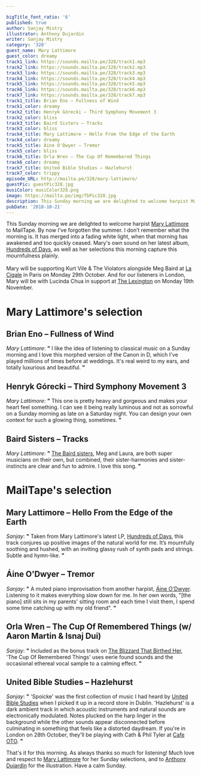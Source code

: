 ```yaml
---

bigTitle_font_ratio: '6'
published: true
author: Sanjay Mistry
illustrator: Anthony Dujardin
writer: Sanjay Mistry
category: '328'
guest_name: Mary Lattimore
guest_color: dreamy
track1_link: https://sounds.mailta.pe/328/track1.mp3
track2_link: https://sounds.mailta.pe/328/track2.mp3
track3_link: https://sounds.mailta.pe/328/track3.mp3
track4_link: https://sounds.mailta.pe/328/track4.mp3
track5_link: https://sounds.mailta.pe/328/track5.mp3
track6_link: https://sounds.mailta.pe/328/track6.mp3
track7_link: https://sounds.mailta.pe/328/track7.mp3
track1_title: Brian Eno – Fullness of Wind
track1_color: dreamy
track2_title: Henryk Górecki – Third Symphony Movement 3
track2_color: bliss
track3_title: Baird Sisters – Tracks
track3_color: bliss
track4_title: Mary Lattimore – Hello From the Edge of the Earth
track4_color: dreamy
track5_title: Áine O'Dwyer – Tremor
track5_color: bliss
track6_title: Orla Wren – The Cup Of Remembered Things
track6_color: dreamy
track7_title: United Bible Studies – Hazlehurst
track7_color: trippy
episode_URL: http://mailta.pe/328/mary-lattimore/
guestPic: guestPic328.jpg
musiColor: musiColor328.png
image: https://mailta.pe/img/fbPic328.jpg
description: This Sunday morning we are delighted to welcome harpist Mary Lattimore to MailTape.
pubDate: '2018-10-21'
---
```

This Sunday morning we are delighted to welcome harpist [Mary Lattimore](http://marylattimoreharpist.tumblr.com/) to MailTape. By now I've forgotten the summer. I don’t remember what the morning is. It has merged into a fading white light, when that morning has awakened and too quickly ceased. Mary's own sound on her latest album, [Hundreds of Days](https://marylattimoreharpist.bandcamp.com/album/hundreds-of-days), as well as her selections this morning capture this mournfulness plainly.
<br><br>
Mary will be supporting Kurt Vile & The Violators alongside Meg Baird at [La Cigale](http://www.lacigale.fr/en/spectacle/kurt-vile-the-violators/) in Paris on Monday 29th October. And for our listeners in London, Mary will be with Lucinda Chua in support at [The Lexington](http://thelexington.co.uk/event.php?id=315) on Monday 19th November.


# Mary Lattimore's selection

## Brian Eno – Fullness of Wind
_Mary Lattimore_: **"** I like the idea of listening to classical music on a Sunday morning and I love this morphed version of the Canon in D, which I've played millions of times before at weddings. It's real weird to my ears, and totally luxurious and beautiful. **"** 

## Henryk Górecki – Third Symphony Movement 3
_Mary Lattimore_: **"** This one is pretty heavy and gorgeous and makes your heart feel something. I can see it being really luminous and not as sorrowful on a Sunday morning as late on a Saturday night. You can design your own context for such a glowing thing, sometimes.  **"** 

##  Baird Sisters – Tracks
_Mary Lattimore_: **"** [The Baird sisters](http://www.thebairdsisters.com/), Meg and Laura, are both super musicians on their own, but combined, their sister-harmonies and sister-instincts are clear and fun to admire. I love this song.  **"** 


# MailTape's selection

## Mary Lattimore – Hello From the Edge of the Earth
_Sanjay_: **"** Taken from Mary Lattimore's latest LP, [Hundreds of Days](https://marylattimoreharpist.bandcamp.com/album/hundreds-of-days), this track conjures up positive images of the natural world for me. It’s mournfully soothing and hushed, with an inviting glassy rush of synth pads and strings. Subtle and hymn-like. **"** 

## Áine O'Dwyer – Tremor
_Sanjay_: **"** A muted piano improvisation from another harpist, [Áine O'Dwyer](https://soundcloud.com/aine-o-dwyer). Listening to it makes everything slow down for me. In her own words, "[the piano] still sits in my parents' sitting room and each time I visit them, I spend some time catching up with my old friend". **"** 

## Orla Wren – The Cup Of Remembered Things (w/ Aaron Martin & Isnaj Dui)
_Sanjay_: **"** Included as the bonus track on [The Blizzard That Birthed Her](https://aaronmartin.bandcamp.com/album/the-blizzard-that-birthed-her), 'The Cup Of Remembered Things' uses eerie found sounds and the occasional ethereal vocal sample to a calming effect. **"** 

## United Bible Studies – Hazlehurst
_Sanjay_: **"** 'Spoicke' was the first collection of music I had heard by [United Bible Studies](https://united-bible-studies.bandcamp.com/) when I picked it up in a record store in Dublin. 'Hazlehurst' is a dark ambient track in which acoustic instruments and natural sounds are electronically modulated. Notes plucked on the harp linger in the background while the other sounds appear disconnected before culminating in something that feels like a distorted daydream. If you're in London on 28th October, they'll be playing with Cath & Phil Tyler at [Cafe OTO](https://cafeoto.co.uk/events/cath-phil-tyler-united-bible-studies/). **"** 


That's it for this morning. As always thanks so much for listening! Much love and respect to [Mary Lattimore](http://marylattimoreharpist.tumblr.com/) for her Sunday selections, and to [Anthony Dujardin](https://www.instagram.com/fromthegarden/) for the illustration. Have a calm Sunday.

